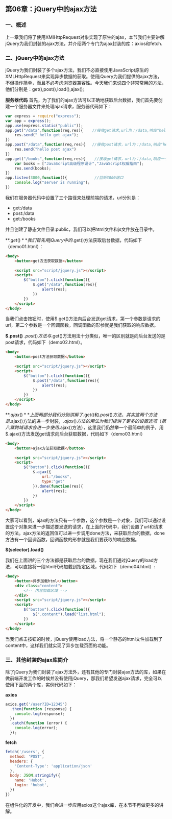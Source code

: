 ## 第06章：jQuery中的ajax方法

### 一、概述

上一章我们将了使用XMlHttpRequest对象实现了原生的ajax，本节我们主要讲解jQuery为我们封装的ajax方法，并介绍两个专门为ajax封装的库：axios和fetch.

### 二、jQuery中的ajax方法
jQuery为我们封装了多个ajax方法，我们不必直接使用JavaScript原生的XMLHttpRequest来实现异步数据的获取。使用jQuery为我们提供的ajax方法，不但操作简单，而且不必考虑浏览器兼容性。今天我们来说四个非常常用的方法，他们分别是：get(),post(),load(),ajax();

**服务器代码**
首先，为了我们的ajax方法可以正确地获取后台数据，我们首先要创建一个服务器文件来处理ajax请求，服务器代码如下：

``` js
var express = require("express");  
var app = express();               
app.use(express.static("public"));
app.get("/data",function(req,res){    //接收get请求,url为：/data,响应"helolo get ajax"
    res.send(" hello get ajax");
})
app.post("/data",function(req,res){   //接收post请求，url为：/data,响应"helolo post ajax"
    res.send("hello post ajax")
})
app.get("/books",function(req,res){    //接收get请求，url为：/data,响应一个数组
    var books = ["JavaScript高级程序设计","JavaScript权威指南"];
    res.send(books);
})
app.listen(3000,function(){            //监听3000端口
    console.log("server is running");
})
```

我们在服务器代码中设置了三个路径来处理前端的请求，url分别是：

* get:/data
* post:/data
* get:/books

并且创建了静态文件目录:public，我们可以把html文件和js文件放在目录中。

**$.get()**
我们首先用jQuery中的$.get()方法获取后台数据，代码如下（demo01.html）：

``` html
<body>
    <button>get方法获取数据</button>
    
    <script src="script/jquery.js"></script>
    <script>
        $("button").click(function(){
            $.get("/data",function(res){
                alert(res);
            })
        })
    </script>   
</body>
```

当我们点击按钮时，使用$.get()方法向后台发送get请求，第一个参数是请求的url，第二个参数是一个回调函数，回调函数的形参就是我们获取的响应数据。


**$.post()**
$.post()方法与$.get()方法用法十分类似，唯一的区别就是向后台发送的是post请求，代码如下（demo02.html）。

``` html
<body>
    <button>post方法获取数据</button>
    
    <script src="script/jquery.js"></script>
    <script>
        $("button").click(function(){
            $.post("/data",function(res){
                alert(res);
            })
        })
    </script>   
</body>
```

**$.ajax()**
上面两部分我们分别讲解了$.get()和$.post()方法，其实这两个方法是$.ajax()方法的进一步封装，$.ajax()方法的用法为我们提供了更多的设置选项（第八章跨域请求会进一步使用$.ajax()方法），这里我们仍然举一个最简单的例子，用$.ajax()方法发送get请求向后台获取数据，代码如下（demo03.html）

``` html
<body>
    <button>ajax方法获取数据</button>
    
    <script src="script/jquery.js"></script>
    <script>
        $("button").click(function(){
            $.ajax({
                url:"/books",
                type:"get"
            }).done(function(res){
                alert(res);
            })
        })
    </script>   
</body>
```

大家可以看到，ajax的方法只有一个参数，这个参数是一个对象，我们可以通过设置这个对象来进一步描述要发送的请求，在上面的代码中，我们设置了url和请求的方法。ajax方法的返回值可以进一步调用done方法，来获取后台的数据，done方法有一个回调函数，回调函数的形参就是我们要获取的响应数据。


**$(selector).load()**

我们在上面讲的三个方法都是获取后台的数据，现在我们通过jQuery的load方法，可以直接将一段html代码加载到指定区域，代码如下（demo04.html）:

``` html
<body>
    <button>异步加载html</button>
    <div class="content">
        <!-- 内容加载区域 -->
    </div>
    <script src="script/jquery.js"></script>
    <script>
        $("button").click(function(){
            $(".content").load("list.html");
        })
    </script>   
</body>
```

当我们点击按钮的时候，jQuery使用load方法，将一个静态的html文件加载到了content中，这样我们就实现了异步加载页面的功能。


### 三、其他封装的ajax库简介
除了jQuery为我们封装了ajax方法外，还有其他的专门封装ajax方法的库，如果在做前端开发工作的时候并没有使用jQuery，那我们希望发送ajax请求，完全可以使用下面的两个库，实例代码如下：

**axios**

``` js
axios.get('/user?ID=12345')
  .then(function (response) {
    console.log(response);
  })
  .catch(function (error) {
    console.log(error);
  });
```

**fetch**
``` js
fetch('/users', {
  method: 'POST',
  headers: {
    'Content-Type': 'application/json'
  },
  body: JSON.stringify({
    name: 'Hubot',
    login: 'hubot',
  })
})
```

在组件化的开发中，我们会进一步应用axios这个ajax库，在本节不再做更多的讲解。

